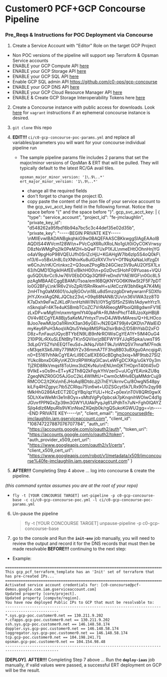 # Customer0 PCF+GCP Concourse Pipeline


### Pre_Reqs & Instructions for POC Deployment via Concourse

1. Create a Service Account with "Editor" Role on the target GCP Project
  - Non POC versions of the pipeline will support sep Terraform & Opsman Service accounts
  - ENABLE your GCP Compute API [here](https://console.cloud.google.com/apis/api/compute_component)
  - ENABLE your GCP Storage API [here](https://console.cloud.google.com/apis/api/storage_component)
  - ENABLE your GCP SQL API [here](https://console.cloud.google.com/apis/api/sql_component)
  - Enable GCP SQL admin API https://github.com/c0-ops/gcp-concourse
  - ENABLE your GCP DNS API [here](https://console.cloud.google.com/apis/api/dns)
  - ENABLE your GCP Cloud Resource Manager API [here](https://console.cloud.google.com/apis/api/cloudresourcemanager.googleapis.com/overview)
  - ENABLE & Create GCP Storage Interoperability Tokens here [here](https://console.cloud.google.com/storage/settings)
2. Create a Concourse instance with public access for downloads.  Look [here](http://concourse.ci/vagrant.html) for `vagrant` instructions if an ephemeral concourse instance is desired.


3. `git clone` this repo
4. **EDIT!!!** `ci/c0-gcp-concourse-poc-params.yml` and replace all variables/parameters you will want for your concourse individual pipeline run

   - The sample pipeline params file includes 2 params that set the major/minor versions of OpsMan & ERT that will be pulled.  They will typically default to the latest RC/GA avail tiles.
     ```
     opsman_major_minor_version: '1\.9\..*'
     ert_major_minor_version: '1\.9\..*'
     ```
     - change all the required fields
     - don't forget to change the project ID.
     - copy paste the content of the json file of your service account to the gcp_svc_acct_key field in the following format. Notice the space before "{" and the space before "}". 
     gcp_svc_acct_key: |
 {
  "type": "service_account",
  "project_id": "fe-jmclaughlin",
  "private_key_id": "d548262a95fbd16b94a7bc5c3c44def35e02d35b",
  "private_key": "-----BEGIN PRIVATE KEY-----\nMIIEvwIBADANBgkqhkiG9w0BAQEFAASCBKkwggSlAgEAAoIBAQDIS44WVcm128Wi\n+PVcCqX6RuXRoLNo1gUt0iOyCOKVrwsyD8zNxWMgPq2lk0PeM2H+bQwFTUxP1XJL\nmeEHtOOhnHnjYGo4aV9pgHoP98VQEUJfh0SriZcHjU+KGAHgW7Ib6zlp5S4oQ0kF\n13/6+o5BxUn8L0zXNhixKu8ulGzRXV7nrV+Of1NqXaNaLldfzgDIw6CnJn/nK/Cn\nkxc2+Q3oueZPogRb24GCiez3V9uAU2OfSX1Lx63/hQMD1DIgiklHAfEEv/BkhH00\n+pGzDvcSHohF09Yuoas+VQUgu5QDUbrCc9Jw76V0EbDOQp3Qf9IFreDndVYAEWGF\n0Gc8L5pzAgMBAAECggEBAMUTsoa/em16BQjKNYGO6KlNwSt2F5F7pDTlo0G2BFyL\nk1R6v2VoZpR/l5RnRkwH+s/AtCczW3bh6kgA7K4Mij2mHThg0aMX601/oJq9jGOv\n18Lu8d5mzzgbDrwtywrarnFSDXfojHYJXnxlAgQNLJQCbz23vL+09q68NAN8/2Uv\n36ViWA3zz8T0K7aDxh9eFwZJKLdP/xnHzhWi1N1//0Y5g1SfSnZSWs1AdywhYrz1\nSknqIaFr4KTe4uKSBmbTCoZC7VrRARieogMPboiQll8gdwnFV1lEzLxDP+wMgf/m\nxmrtgmlYt40paPA+RUMmPhcfT4RJzoXpHBlj8OV4v8ECgYEA8Bjy5aKeMJYntyxT\nvD4JW8vMAres/Q+HLHOcoBJoo7ewMUpOa1lRimX3an36yGEl+/N2EQAT99j4vQKD\n7WalEiDmyKey6PuH3AoqVAQtu5Yekp8MSPlia2lsirBdn2/D58hYsbD2xFOD8z+f\nFauzUQycBTYbEN9LiB9nNrROWisCgYEA1Y+5lM4OuG4210lP9LrRXuSLENtBtyTK\n5QViIxrjzBEFWY9YJJqR5pka/uwsT953dLpGYSZYshEEQ1TeuSd+JkNqJVbhT9kJ\nWtQSV7nnafM7FndkcM3qeXSk6JWy779M0YZv36mmA7TF3hq8B03uBXgu0Ancqig4\n0+E5161VhNkCgYEArLil9ECaIEXE6GcBDghq3xiq+MF9tsb27Sl2YUkc8bnxDGRy\nKZOlrzRPWtKqGICavLeWFgDCXKg/uGkY0y3mTjZRD8RkVmqsf8ToUmx3Id2KvNui\nENUm0jKTHOpnT40tl45vD9VIkE+sOs9n+ET+yK2Th8Q2kFqykYhVzerD+uUCgYEA\nkZU8qZgeqNNZR0GO5AJGoC2kL4WIMtU+Cwm0cMHv8DjaMMdrCujj9RMCOC2/t2Ks\nhEJHoAqIBDtdcJj2i7nEYUkrnvCu/8OwgN548pykiLFq4lHZgpyc7tb5ZCRIqu75\n6wt+UDZSGcyt5k7LRx901v2qy98tMkHhG286AzECT2ECgYBq/qzYULl+HcZ+p0ex\nT0V8QRt0gwX5DLhXwWeMri3e1n8Oyx+sMtdVgPy0pbcsk7pKnqnihWOlwC4d1gJG\nrfPPNGxZp39m3GWYUUAkPyqJq61JPdhTn7uN+Fgh0lQAYZSjlq4dIz6MpuRls9VK\nNseZXQejb0k/rgQSukoKGWU2gg==\n-----END PRIVATE KEY-----\n",
  "client_email": "jmconcourse@fe-jmclaughlin.iam.gserviceaccount.com",
  "client_id": "108747227887076707784",
  "auth_uri": "https://accounts.google.com/o/oauth2/auth",
  "token_uri": "https://accounts.google.com/o/oauth2/token",
  "auth_provider_x509_cert_url": "https://www.googleapis.com/oauth2/v1/certs",
  "client_x509_cert_url": "https://www.googleapis.com/robot/v1/metadata/x509/jmconcourse%40fe-jmclaughlin.iam.gserviceaccount.com"
 }

5. **AFTER!!!** Completing Step 4 above ... log into concourse & create the pipeline.

  _(this command syntax assumes you are at the root of your repo)_
  - `fly -t [YOUR CONCOURSE TARGET] set-pipeline -p c0-gcp-concourse-base -c ci/c0-gcp-concourse-poc.yml -l ci/c0-gcp-concourse-poc-params.yml`

6. Un-pause the pipeline
   >fly -t [YOUR CONCOURSE TARGET] unpause-pipeline -p c0-gcp-concourse-base
7. go to the console and Run the **`init-env`** job manually,  you will need to review the output and record it for the DNS records that must then be made resolvable **BEFORE!!!** continuing to the next step:
  - Example:

```
==============================================================================================
This gcp_pcf_terraform_template has an 'Init' set of terraform that has pre-created IPs...
==============================================================================================
Activated service account credentials for: [c0-concourse@pcf-demos.google.com.iam.gserviceaccount.com]
Updated property [core/project].
Updated property [compute/region].
You have now deployed Public IPs to GCP that must be resolvable to:
----------------------------------------------------------------------------------------------
*.sys.gcp-poc.customer0.net == 130.211.9.202
*.cfapps.gcp-poc.customer0.net == 130.211.9.202
ssh.sys.gcp-poc.customer0.net == 146.148.58.174
doppler.sys.gcp-poc.customer0.net == 146.148.58.174
loggregator.sys.gcp-poc.customer0.net == 146.148.58.174
tcp.gcp-poc.customer0.net == 104.198.241.71
opsman.gcp-poc.customer0.net == 104.154.98.48
----------------------------------------------------------------------------------------------
```

**[DEPLOY]**. **AFTER!!!** Completing Step 7 above ... Run the **`deploy-iaas`** job manually, if valid values were passed, a successful ERT deployment on GCP will be the result.
